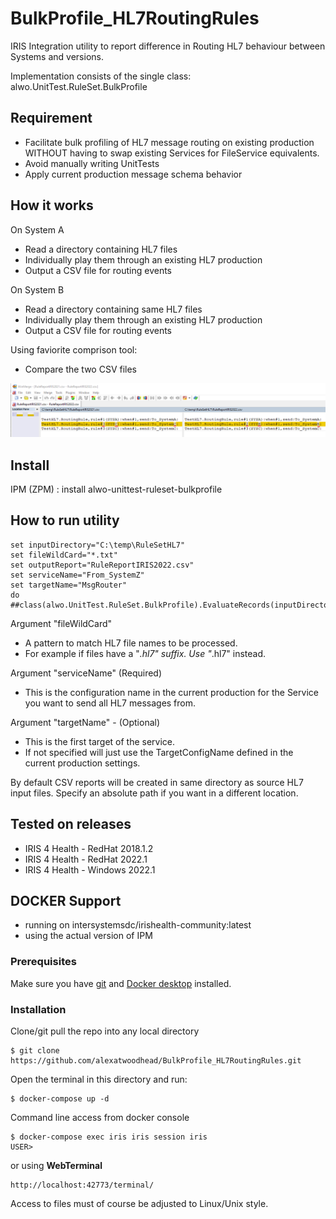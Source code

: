 # BulkProfile_HL7RoutingRules
IRIS Integration utility to report difference in Routing HL7 behaviour between Systems and versions.

Implementation consists of the single class: alwo.UnitTest.RuleSet.BulkProfile

## Requirement
* Facilitate bulk profiling of HL7 message routing on existing production WITHOUT having to swap existing Services for FileService equivalents.
* Avoid manually writing UnitTests
* Apply current production message schema behavior

## How it works
On System A
* Read a directory containing HL7 files
* Individually play them through an existing HL7 production
* Output a CSV file for routing events

On System B
* Read a directory containing same HL7 files
* Individually play them through an existing HL7 production
* Output a CSV file for routing events

Using faviorite comprison tool:
* Compare the two CSV files

![Comparison of Report files](/images/CompareCSV.png "Comparison of Report files")

## Install
IPM (ZPM) : install alwo-unittest-ruleset-bulkprofile

## How to run utility

```objectscript
set inputDirectory="C:\temp\RuleSetHL7"
set fileWildCard="*.txt"
set outputReport="RuleReportIRIS2022.csv"
set serviceName="From_SystemZ"
set targetName="MsgRouter"
do ##class(alwo.UnitTest.RuleSet.BulkProfile).EvaluateRecords(inputDirectory,fileWildCard,outputReport,serviceName,targetName)

```
Argument "fileWildCard"
 - A pattern to match HL7 file names to be processed.
 - For example if files have a "*.hl7" suffix. Use "*.hl7" instead.

Argument "serviceName" (Required)
 - This is the configuration name in the current production for the Service you want to send all HL7 messages from.

Argument "targetName" - (Optional)
 - This is the first target of the service.
 - If not specified will just use the TargetConfigName defined in the current production settings. 

By default CSV reports will be created in same directory as source HL7 input files. Specify an absolute path if you want in a different location.

## Tested on releases
* IRIS 4 Health - RedHat 2018.1.2
* IRIS 4 Health - RedHat 2022.1
* IRIS 4 Health - Windows 2022.1

## DOCKER Support
* running on intersystemsdc/irishealth-community:latest
* using the actual version of IPM
### Prerequisites   
Make sure you have [git](https://git-scm.com/book/en/v2/Getting-Started-Installing-Git) and [Docker desktop](https://www.docker.com/products/docker-desktop) installed.    
### Installation    
Clone/git pull the repo into any local directory
```
$ git clone https://github.com/alexatwoodhead/BulkProfile_HL7RoutingRules.git 
```
Open the terminal in this directory and run:
```
$ docker-compose up -d
```
Command line access from docker console
```
$ docker-compose exec iris iris session iris
USER>
```
or using **WebTerminal**
```
http://localhost:42773/terminal/
```  
Access to files must of course be adjusted to Linux/Unix style. 
